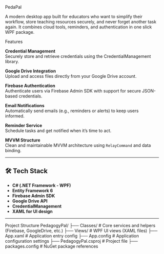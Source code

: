 PedaPal

A modern desktop app built for educators who want to simplify their workflow, store teaching resources securely, and never forget another task again. It combines cloud tools, reminders, and authentication in one slick WPF package.

Features

**Credential Management**  
  Securely store and retrieve credentials using the CredentialManagement library.

**Google Drive Integration**  
  Upload and access files directly from your Google Drive account.

**Firebase Authentication**  
  Authenticate users via Firebase Admin SDK with support for secure JSON-based credentials.

**Email Notifications**  
  Automatically send emails (e.g., reminders or alerts) to keep users informed.

**Reminder Service**  
  Schedule tasks and get notified when it’s time to act.

**MVVM Structure**  
  Clean and maintainable MVVM architecture using `RelayCommand` and data binding.

-------------------------------------------------------------------------------------------------------------

## 🛠 Tech Stack

- **C# (.NET Framework - WPF)**
- **Entity Framework 6**
- **Firebase Admin SDK**
- **Google Drive API**
- **CredentialManagement**
- **XAML for UI design**

------------------------------------------------------------------------------------------------------------

Project Structure
PedagogyPal/
├── Classes/ # Core services and helpers (Firebase, GoogleDrive, etc.)
├── Views/ # WPF UI views (XAML files)
├── App.xaml # Application entry config
├── App.config # Application configuration settings
├── PedagogyPal.csproj # Project file
├── packages.config # NuGet package references
